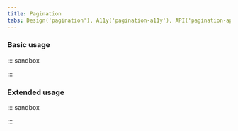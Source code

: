 ```yaml
---
title: Pagination
tabs: Design('pagination'), A11y('pagination-a11y'), API('pagination-api'), Example('pagination-code'), Changelog('pagination-changelog')
---
```


### Basic usage

::: sandbox

<script lang="tsx">
import React from 'react';
import Pagination from '@semcore/ui/pagination';

const Demo = () => <Pagination totalPages={122360} />;


</script>

:::

### Extended usage

::: sandbox

<script lang="tsx">
import React, { useState } from 'react';
import Pagination from '@semcore/ui/pagination';
import { Text } from '@semcore/ui/typography';

const pageCount = 122360;

const Demo = () => {
  const [currentPage, setCurrentPage] = useState(1);

  const handleSubmit = (e) => {
    e.preventDefault();
    setCurrentPage(currentPage);
  };

  return (
    <form onSubmit={handleSubmit}>
      <Text tag='p' size={200} mb={2}>{`Page number: ${currentPage}`}</Text>
      <Pagination
        currentPage={currentPage}
        onCurrentPageChange={setCurrentPage}
        totalPages={pageCount}
      >
        <Pagination.FirstPage />
        <Pagination.PrevPage />
        <Pagination.NextPage />
        <Pagination.PageInput />
        <Pagination.TotalPages />
      </Pagination>
    </form>
  );
};


</script>

:::
